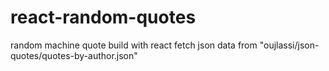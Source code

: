 # react-random-quotes
random machine quote build with react
fetch json data from "oujlassi/json-quotes/quotes-by-author.json"
